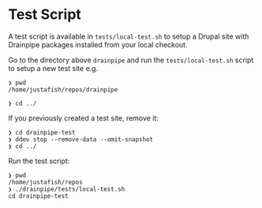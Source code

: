 # Test Script

A test script is available in `tests/local-test.sh` to setup a Drupal site
with Drainpipe packages installed from your local checkout.

Go to the directory above `drainpipe` and run the `tests/local-test.sh` script
to setup a new test site e.g.
```
❯ pwd
/home/justafish/repos/drainpipe

❯ cd ../
```

If you previously created a test site, remove it:
```
❯ cd drainpipe-test
❯ ddev stop --remove-data --omit-snapshot
❯ cd ../
```

Run the test script:
```
❯ pwd
/home/justafish/repos
❯ ./drainpipe/tests/local-test.sh
cd drainpipe-test
```
